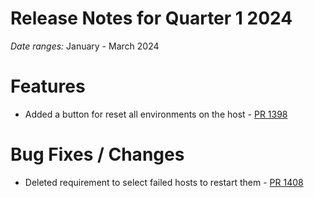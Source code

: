 # Release Notes for Quarter 1 2024

*Date ranges:* January - March 2024

# Features

- Added a button for reset all environments on the host - [PR 1398](https://github.com/pinterest/teletraan/pull/1398)

# Bug Fixes / Changes

- Deleted requirement to select failed hosts to restart them - [PR 1408](https://github.com/pinterest/teletraan/pull/1408)